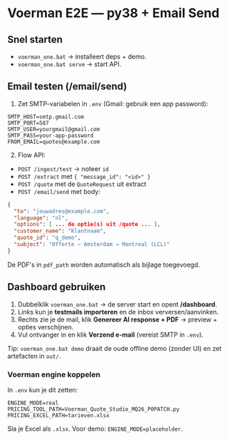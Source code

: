 # Voerman E2E — py38 + Email Send

## Snel starten
- `voerman_one.bat` → installeert deps + demo.
- `voerman_one.bat serve` → start API.

## Email testen (/email/send)
1) Zet SMTP-variabelen in `.env` (Gmail: gebruik een app password):
```
SMTP_HOST=smtp.gmail.com
SMTP_PORT=587
SMTP_USER=yourgmail@gmail.com
SMTP_PASS=your-app-password
FROM_EMAIL=quotes@example.com
```
2) Flow API:
- `POST /ingest/test` → noteer `id`
- `POST /extract` met `{ "message_id": "<id>" }`
- `POST /quote` met de `QuoteRequest` uit extract
- `POST /email/send` met body:
```json
{
  "to": "jouwadres@example.com",
  "language": "nl",
  "options": [ ... de optie(s) uit /quote ... ],
  "customer_name": "Klantnaam",
  "quote_id": "q_demo",
  "subject": "Offerte – Amsterdam → Montreal (LCL)"
}
```
De PDF's in `pdf_path` worden automatisch als bijlage toegevoegd.


## Dashboard gebruiken
1) Dubbelklik `voerman_one.bat` → de server start en opent **/dashboard**.
2) Links kun je **testmails importeren** en de inbox verversen/aanvinken.
3) Rechts zie je de mail, klik **Genereer AI response + PDF** → preview + opties verschijnen.
4) Vul ontvanger in en klik **Verzend e‑mail** (vereist SMTP in `.env`).

Tip: `voerman_one.bat demo` draait de oude offline demo (zonder UI) en zet artefacten in `out/`.


### Voerman engine koppelen
In `.env` kun je dit zetten:
```
ENGINE_MODE=real
PRICING_TOOL_PATH=Voerman_Quote_Studio_MQ26_P0PATCH.py
PRICING_EXCEL_PATH=tarieven.xlsx
```
Sla je Excel als `.xlsx`. Voor demo: `ENGINE_MODE=placeholder`.
